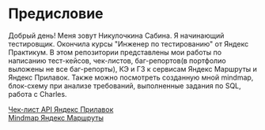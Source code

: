 # Предисловие
Добрый день! 
Меня зовут Никулочкина Сабина. Я начинающий тестировщик. Окончила курсы "Инженер по тестированию" от Яндекс Практикум. 
В этом репозитории представлены мои работы по написанию тест-кейсов, чек-листов, баг-репортов(в портфолио выложены не все баг-репорты), КЭ и ГЗ к сервисам Яндекс Маршруты и Яндекс Прилавок. Также можно посмотреть созданную мной mindmap, блок-схему при анализе требований, выполненные задания по SQL, работа с Charles.

[Чек-лист API Яндекс Прилавок](https://github.com/SabinaNikulochkina/YP.QA/blob/main/%D0%A7%D0%B5%D0%BA-%D0%BB%D0%B8%D1%81%D1%82%D1%8B/%D0%A7%D0%B5%D0%BA-%D0%BB%D0%B8%D1%81%D1%82%20API.%20%D0%AF%D0%BD%D0%B4%D0%B5%D0%BA%D1%81%20%D0%9F%D1%80%D0%B8%D0%BB%D0%B0%D0%B2%D0%BE%D0%BA.pdf "Чек-лист API Яндекс Прилавок")  
[Mindmap Яндекс Маршруты](https://miro.com/app/board/uXjVOGcSPqI=/?share_link_id=589098739766 "")

